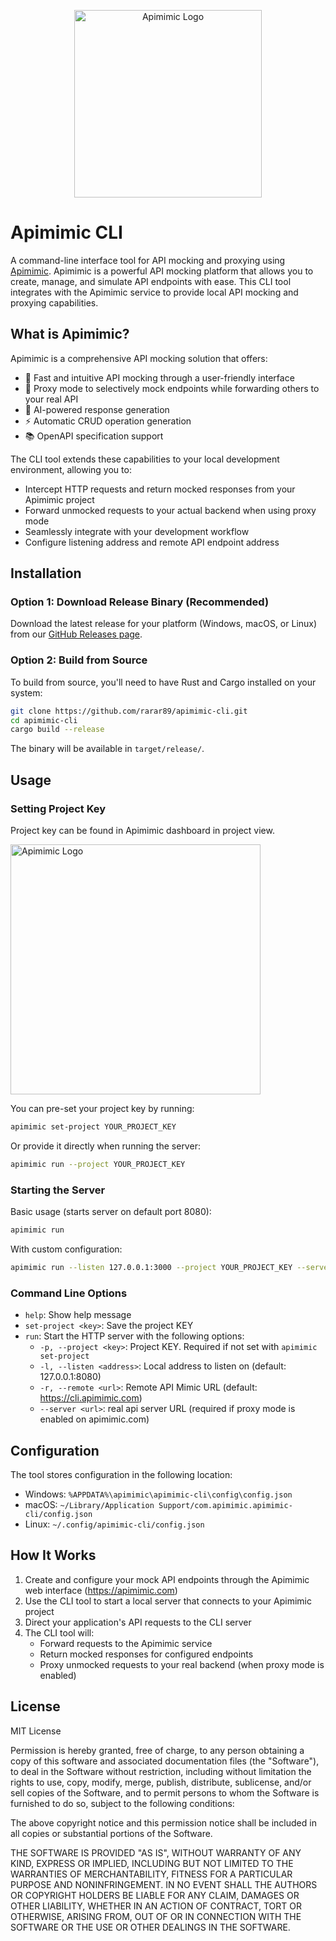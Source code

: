 <p align="center">
  <img src="https://apimimic.com/logo-dark.png" alt="Apimimic Logo" width="300"/>
</p>


# Apimimic CLI

A command-line interface tool for API mocking and proxying using [Apimimic](https://apimimic.com). Apimimic is a powerful API mocking platform that allows you to create, manage, and simulate API endpoints with ease. This CLI tool integrates with the Apimimic service to provide local API mocking and proxying capabilities.

## What is Apimimic?

Apimimic is a comprehensive API mocking solution that offers:

- 🚀 Fast and intuitive API mocking through a user-friendly interface
- 🔀 Proxy mode to selectively mock endpoints while forwarding others to your real API
- 🤖 AI-powered response generation
- ⚡ Automatic CRUD operation generation
- 📚 OpenAPI specification support

The CLI tool extends these capabilities to your local development environment, allowing you to:

- Intercept HTTP requests and return mocked responses from your Apimimic project
- Forward unmocked requests to your actual backend when using proxy mode
- Seamlessly integrate with your development workflow
- Configure listening address and remote API endpoint address

## Installation

### Option 1: Download Release Binary (Recommended)

Download the latest release for your platform (Windows, macOS, or Linux) from our [GitHub Releases page](https://github.com/rarar89/apimimic-cli/releases).


### Option 2: Build from Source

To build from source, you'll need to have Rust and Cargo installed on your system:

```bash
git clone https://github.com/rarar89/apimimic-cli.git
cd apimimic-cli
cargo build --release
```

The binary will be available in `target/release/`.

## Usage

### Setting Project Key

Project key can be found in Apimimic dashboard in project view.

  <img src="https://apimimic.com/project-key-example-dark.jpg" alt="Apimimic Logo" width="400"/>


You can pre-set your project key by running:

```bash
apimimic set-project YOUR_PROJECT_KEY
```

Or provide it directly when running the server:

```bash
apimimic run --project YOUR_PROJECT_KEY
```

### Starting the Server

Basic usage (starts server on default port 8080):
```bash
apimimic run
```

With custom configuration:
```bash
apimimic run --listen 127.0.0.1:3000 --project YOUR_PROJECT_KEY --server http://localhost:3001
```

### Command Line Options

- `help`: Show help message
- `set-project <key>`: Save the project KEY
- `run`: Start the HTTP server with the following options:
  - `-p, --project <key>`: Project KEY. Required if not set with `apimimic set-project`
  - `-l, --listen <address>`: Local address to listen on (default: 127.0.0.1:8080)
  - `-r, --remote <url>`: Remote API Mimic URL (default: https://cli.apimimic.com)
  - `--server <url>`: real api server URL (required if proxy mode is enabled on apimimic.com)

## Configuration

The tool stores configuration in the following location:
- Windows: `%APPDATA%\apimimic\apimimic-cli\config\config.json`
- macOS: `~/Library/Application Support/com.apimimic.apimimic-cli/config.json`
- Linux: `~/.config/apimimic-cli/config.json`

## How It Works

1. Create and configure your mock API endpoints through the Apimimic web interface (https://apimimic.com)
2. Use the CLI tool to start a local server that connects to your Apimimic project
3. Direct your application's API requests to the CLI server
4. The CLI tool will:
   - Forward requests to the Apimimic service
   - Return mocked responses for configured endpoints
   - Proxy unmocked requests to your real backend (when proxy mode is enabled)

## License

MIT License

Permission is hereby granted, free of charge, to any person obtaining a copy
of this software and associated documentation files (the "Software"), to deal
in the Software without restriction, including without limitation the rights
to use, copy, modify, merge, publish, distribute, sublicense, and/or sell
copies of the Software, and to permit persons to whom the Software is
furnished to do so, subject to the following conditions:

The above copyright notice and this permission notice shall be included in all
copies or substantial portions of the Software.

THE SOFTWARE IS PROVIDED "AS IS", WITHOUT WARRANTY OF ANY KIND, EXPRESS OR
IMPLIED, INCLUDING BUT NOT LIMITED TO THE WARRANTIES OF MERCHANTABILITY,
FITNESS FOR A PARTICULAR PURPOSE AND NONINFRINGEMENT. IN NO EVENT SHALL THE
AUTHORS OR COPYRIGHT HOLDERS BE LIABLE FOR ANY CLAIM, DAMAGES OR OTHER
LIABILITY, WHETHER IN AN ACTION OF CONTRACT, TORT OR OTHERWISE, ARISING FROM,
OUT OF OR IN CONNECTION WITH THE SOFTWARE OR THE USE OR OTHER DEALINGS IN THE
SOFTWARE. 
